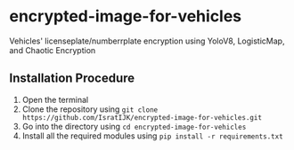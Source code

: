 # encrypted-image-for-vehicles
Vehicles' licenseplate/numberrplate encryption using YoloV8, LogisticMap, and Chaotic Encryption


## Installation Procedure

1. Open the terminal
2. Clone the repository using `git clone https://github.com/IsratIJK/encrypted-image-for-vehicles.git`
3. Go into the directory using `cd encrypted-image-for-vehicles`
4. Install all the required modules using `pip install -r requirements.txt`